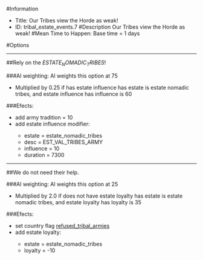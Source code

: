 #Information
 - Title: Our Tribes view the Horde as weak!
 - ID: tribal_estate_events.7
#Description
Our Tribes view the Horde as weak!
#Mean Time to Happen:
Base time = 1 days

#Options

___
##Rely on the $ESTATE_NOMADIC_TRIBES$!

###AI weighting:
AI weights this option at 75
 - Multiplied by 0.25 if has estate influence has estate is estate nomadic tribes, and estate influence has influence is 60


###Efects:<ul><li>add army tradition = 10</li><li>add estate influence modifier:</li><ul><li>estate = estate_nomadic_tribes</li><li>desc = EST_VAL_TRIBES_ARMY</li><li>influence = 10</li><li>duration = 7300</li></ul></ul>

___
##We do not need their help.

###AI weighting:
AI weights this option at 25
 - Multiplied by 2.0 if does not have estate loyalty has estate is estate nomadic tribes, and estate loyalty has loyalty is 35


###Efects:<ul><li>set country flag [refused_tribal_armies](../flags/refused_tribal_armies.md)</li><li>add estate loyalty:</li><ul><li>estate = estate_nomadic_tribes</li><li>loyalty = -10</li></ul></ul>
